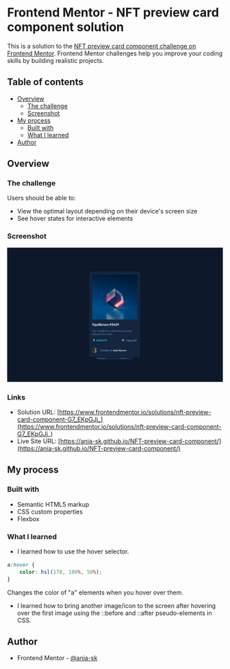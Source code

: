 # Frontend Mentor - NFT preview card component solution

This is a solution to the [NFT preview card component challenge on Frontend Mentor](https://www.frontendmentor.io/challenges/nft-preview-card-component-SbdUL_w0U). Frontend Mentor challenges help you improve your coding skills by building realistic projects. 

## Table of contents

- [Overview](#overview)
  - [The challenge](#the-challenge)
  - [Screenshot](#screenshot) 
- [My process](#my-process)
  - [Built with](#built-with)
  - [What I learned](#what-i-learned)  
- [Author](#author)


## Overview

### The challenge

Users should be able to:

- View the optimal layout depending on their device's screen size
- See hover states for interactive elements

### Screenshot

![](./screenshot.jpg)



### Links

- Solution URL: [https://www.frontendmentor.io/solutions/nft-preview-card-component-G7_EKpGJj_](https://www.frontendmentor.io/solutions/nft-preview-card-component-G7_EKpGJj_)
- Live Site URL: [https://ania-sk.github.io/NFT-preview-card-component/](https://ania-sk.github.io/NFT-preview-card-component/)

## My process

### Built with

- Semantic HTML5 markup
- CSS custom properties
- Flexbox

### What I learned
- I learned how to use the hover selector.

```css
a:hover {
    color: hsl(178, 100%, 50%);
}
```
Changes the color of "a" elements when you hover over them.



- I learned how to bring another image/icon to the screen after hovering over the first image using the ::before and ::after pseudo-elements in CSS.


## Author

- Frontend Mentor - [@ania-sk](https://www.frontendmentor.io/profile/ania-sk)

